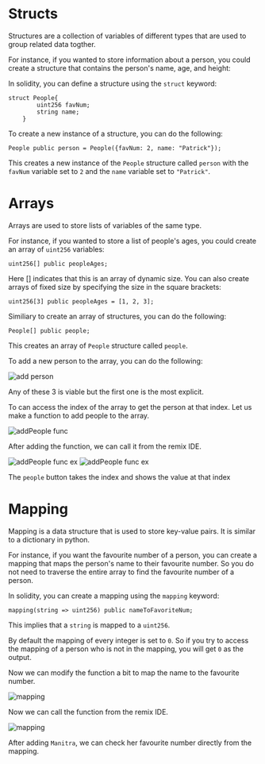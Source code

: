 # Structs
Structures are a collection of variables of different types that are used to group related data togther.

For instance, if you wanted to store information about a person, you could create a structure that contains the person's name, age, and height:

In solidity, you can define a structure using the `struct` keyword:

```solidity
struct People{
        uint256 favNum;
        string name;
    }
```
To create a new instance of a structure, you can do the following:

```solidity
People public person = People({favNum: 2, name: "Patrick"});
```     

This creates a new instance of the `People` structure called `person` with the `favNum` variable set to `2` and the `name` variable set to `"Patrick"`.

# Arrays

Arrays are used to store lists of variables of the same type.

For instance, if you wanted to store a list of people's ages, you could create an array of `uint256` variables:

```solidity
uint256[] public peopleAges;
```

Here [] indicates that this is an array of dynamic size. You can also create arrays of fixed size by specifying the size in the square brackets:

```solidity
uint256[3] public peopleAges = [1, 2, 3];
```

Similiary to create an array of structures, you can do the following:

```solidity
People[] public people;
```

This creates an array of `People` structure called `people`.

To add a new person to the array, you can do the following:

![add person](https://i.imgur.com/F1sQJIz.png)

Any of these 3 is viable but the first one is the most explicit.

To can access the index of the array to get the person at that index. Let us make a function to add people to the array.

![addPeople func](https://i.imgur.com/QDq9yBk.png)

After adding the function, we can call it from the remix IDE.

![addPeople func ex](https://i.imgur.com/urM8at3.png)
![addPeople func ex](https://i.imgur.com/f4l07T4.png)

The `people` button takes the index and shows the value at that index

# Mapping

Mapping is a data structure that is used to store key-value pairs. It is similar to a dictionary in python.

For instance, if you want the favourite number of a person, you can create a mapping that maps the person's name to their favourite number. So you do not need to traverse the entire array to find the favourite number of a person.

In solidity, you can create a mapping using the `mapping` keyword:

```solidity
mapping(string => uint256) public nameToFavoriteNum;
```

This implies that a `string` is mapped to a `uint256`.

By default the mapping of every integer is set to `0`. So if you try to access the mapping of a person who is not in the mapping, you will get `0` as the output.

Now we can modify the function a bit to map the name to the favourite number.

![mapping](https://i.imgur.com/rK5hmZE.png)

Now we can call the function from the remix IDE.

![mapping](https://i.imgur.com/ofJt7on.png)

After adding `Manitra`, we can check her favourite number directly from the mapping.
